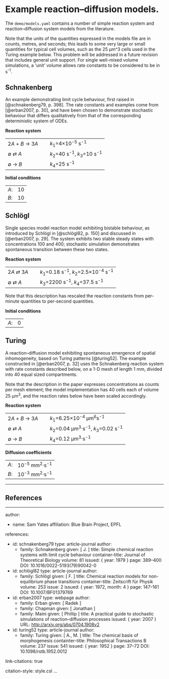 # Example reaction–diffusion models.

The `demo/models.yaml` contains a number of simple reaction system and reaction–diffusion
system models from the literature.

Note that the units of the quantities expressed in the models file are in counts, metres,
and seconds; this leads to some very large or small quantities for typical cell volumes,
such as the 25 µm^3 cells used in the Turing example below. This problem will be
addressed in a future revision that includes general unit support. For single well-mixed
volume simulations, a 'unit' volume allows rate constants to be considered to be in s<sup>-1</sup>.


## Schnakenberg

An example demonstrating limit cycle behaviour, first raised in [@schnakenberg79, p. 398].
The rate constants and examples come from [@erban2007, p. 30], and have been chosen to
demonstrate stochastic behaviour that differs qualitatively from that of the corresponding
deterministic system of ODEs.

**Reaction system**

|                  |                                            |
|------------------|--------------------------------------------|
| 2*A* + *B* → 3*A* | &#x2001; *k*<sub>1</sub>=4×10<sup>-5</sup> s<sup>-1</sup>             |
| ∅ ⇄ *A*           | &#x2001; *k*<sub>2</sub>=40 s<sup>-1</sup>,  *k*<sub>3</sub>=10 s<sup>-1</sup> |
| ∅ → *B*           | &#x2001; *k*<sub>4</sub>=25 s<sup>-1</sup>                   |

**Initial conditions**

|     |    |
|-----|----|
| *A*: | 10 |
| *B*: | 10 |

## Schlögl

Single species model reaction model exhibiting bistable behaviour, as introduced by
Schlögl in [@schlögl82, p. 150] and discussed in [@erban2007, p. 29]. The system
exhibits two stable steady states with concentrations 100 and 400; stochastic
simulation demonstrates spontaneous transition between these two states.

**Reaction system**

|            |                                                     |
|------------|-----------------------------------------------------|
| 2*A* ⇄ 3*A* | &#x2001; *k*<sub>1</sub>=0.18 s<sup>-1</sup>, *k*<sub>2</sub>=2.5×10<sup>-4</sup> s<sup>-1</sup> |
| ∅ ⇄ *A*     | &#x2001; *k*<sub>3</sub>=2200 s<sup>-1</sup>, *k*<sub>4</sub>=37.5 s<sup>-1</sup>       |

Note that this description has rescaled the reaction constants from per-minute
quantities to per-second quantities.

**Initial conditions**

|     |   |
|-----|---|
| *A*: | 0 |

## Turing

A reaction–diffusion model exhibiting spontaneous emergence of spatial inhomogeneity,
based on Turing patterns [@turing52]. The example constructed in [@erban2007, p. 32]
uses the Schnakenberg reaction system with rate constants described below, on a
1-D mesh of length 1 mm, divided into 40 equal sized compartments.

Note that the description in the paper expresses concentrations as counts per
mesh element; the model implementation has 40 cells each of volume 25 µm<sup>3</sup>,
and the reaction rates below have been scaled accordingly.

**Reaction system**

|                  |                                                      |
|------------------|------------------------------------------------------|
| 2*A* + *B* → 3*A* | &#x2001; *k*<sub>1</sub>=6.25×10<sup>-4</sup> µm<sup>6</sup>s<sup>-1</sup>               |
| ∅ ⇄ *A*           | &#x2001; *k*<sub>2</sub>=0.04 µm<sup>3</sup>·s<sup>-1</sup>,  *k*<sub>3</sub>=0.02 s<sup>-1</sup> |
| ∅ → *B*           | &#x2001; *k*<sub>4</sub>=0.12 µm<sup>3</sup>·s<sup>-1</sup>                     |


**Diffusion coefficients**

|     |                    |
|-----|--------------------|
| *A*: | 10<sup>-5</sup> mm<sup>2</sup>·s<sup>-1</sup> |
| *B*: | 10<sup>-3</sup> mm<sup>2</sup>·s<sup>-1</sup> |



-----

## References

---
author:
- name: Sam Yates
  affiliation: Blue Brain Project, EPFL

references:
- id: schnakenberg79
  type: article-journal
  author:
  - family: Schnakenberg
    given: [ J. ]
  title: Simple chemical reaction systems with limit cycle behaviour
  container-title: Journal of Theoretical Biology
  volume: 81
  issued: { year: 1979 }
  page: 389–400
  DOI: 10.1016/0022-5193(79)90042-0
- id: schlögl82
  type: article-journal
  author:
  - family: Schlögl
    given: [ F. ]
  title: Chemical reaction models for non-equilibrium phase transitions
  container-title: Zeitscrift für Physik
  volume: 253
  issue: 2
  issued: { year: 1972, month: 4 }
  page: 147–161
  DOI: 10.1007/BF01379769
- id: erban2007
  type: webpage
  author:
  - family: Erban
    given: [ Radek ]
  - family: Chapman
    given: [ Jonathan ]
  - family: Maini
    given: [ Phillip ]
  title: A practical guide to stochastic simulations of reaction–diffusion processes
  issued: { year: 2007 }
  URL: http://arxiv.org/abs/0704.1908v2
- id: turing52
  type: article-journal
  author:
  - family: Turing
    given: [ A., M. ]
  title: The chemical basis of morphogenesis
  containter-title: Philosophical Transactions B
  volume: 237
  issue: 541
  issued: { year: 1952 }
  page: 37–72
  DOI: 10.1098/rstb.1952.0012

link-citations: true

citation-style: style.csl
...
